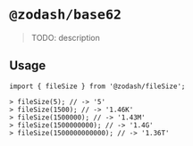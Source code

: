 # `@zodash/base62`

> TODO: description

## Usage

```
import { fileSize } from '@zodash/fileSize';

> fileSize(5); // -> '5'
> fileSize(1500); // -> '1.46K'
> fileSize(1500000); // -> '1.43M'
> fileSize(1500000000); // -> '1.4G'
> fileSize(1500000000000); // -> '1.36T'
```
